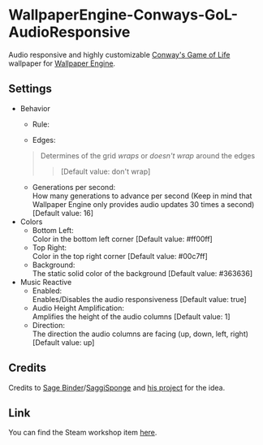 # WallpaperEngine-Conways-GoL-AudioResponsive
Audio responsive and highly customizable [Conway's Game of Life](https://en.wikipedia.org/wiki/Conway%27s_Game_of_Life) wallpaper for [Wallpaper Engine](https://www.wallpaperengine.io/en).

## Settings
* Behavior
  * Rule:
  
  * Edges:  
  > Determines of the grid *wraps* or *doesn't wrap* around the edges  
  >> \[Default value: don't wrap]
  * Generations per second:  
  How many generations to advance per second (Keep in mind that Wallpaper Engine only provides audio updates 30 times a second)
  \[Default value: 16]
* Colors
  * Bottom Left:  
  Color in the bottom left corner
  \[Default value: #ff00ff]
  * Top Right:  
  Color in the top right corner
  \[Default value: #00c7ff]
  * Background:  
  The static solid color of the background
  \[Default value: #363636]
* Music Reactive
  * Enabled:  
  Enables/Disables the audio responsiveness
  \[Default value: true]
  * Audio Height Amplification:  
  Amplifies the height of the audio columns
  \[Default value: 1]
  * Direction:  
  The direction the audio columns are facing (up, down, left, right)
  \[Default value: up]

## Credits
Credits to [Sage Binder](https://github.com/SageBinder)/[SaggiSponge](https://steamcommunity.com/id/SaggiSponge/) and [his project](https://github.com/SageBinder/Wallpapers-For-WallpaperEngine/tree/0a129d68c64328e5c735fcf10e3290387db08612/GameOfLifeResponsiveAudio#wallpaperengine-conway-life-audio-responsive) for the idea.

## Link
You can find the Steam workshop item [here](https://steamcommunity.com/sharedfiles/filedetails/?id=2628336501).
